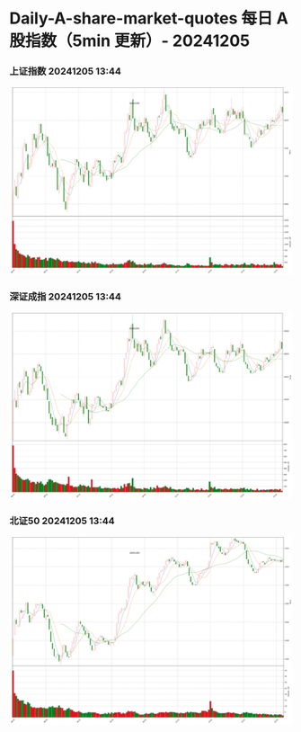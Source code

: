 
# Daily-A-share-market-quotes 每日 A 股指数（5min 更新）- 20241205

### 上证指数 20241205 13:44
![](./fig/2024/12/20241205-sh000001.png)

### 深证成指 20241205 13:44
![](./fig/2024/12/20241205-sz399001.png)

### 北证50 20241205 13:44
![](./fig/2024/12/20241205-bj899050.png)
